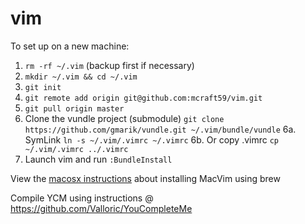 vim
===

To set up on a new machine:

1. `rm -rf ~/.vim` (backup first if necessary)
2. `mkdir ~/.vim && cd ~/.vim`
2. `git init`
3. `git remote add origin git@github.com:mcraft59/vim.git`
4. `git pull origin master`
5. Clone the vundle project (submodule) `git clone https://github.com/gmarik/vundle.git ~/.vim/bundle/vundle`
6a. SymLink `ln -s ~/.vim/.vimrc ~/.vimrc`
6b. Or copy .vimrc `cp ~/.vim/.vimrc ../.vimrc`
7. Launch vim and run `:BundleInstall`

View the [macosx instructions](configureMacVim.md) about installing MacVim using brew

Compile YCM using instructions @ https://github.com/Valloric/YouCompleteMe
